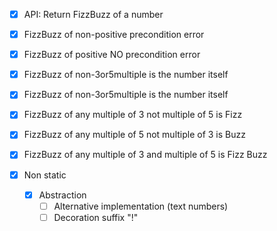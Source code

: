 - [X] API: Return FizzBuzz of a number


- [x] FizzBuzz of non-positive precondition error
- [x] FizzBuzz of positive NO precondition error

 
- [x] FizzBuzz of non-3or5multiple is the number itself
- [x] FizzBuzz of non-3or5multiple is the number itself
- [x] FizzBuzz of any multiple of 3 not multiple of 5 is Fizz
- [x] FizzBuzz of any multiple of 5 not multiple of 3 is Buzz
- [x] FizzBuzz of any multiple of 3 and multiple of 5 is Fizz Buzz


- [x] Non static
  - [x] Abstraction
    - [ ] Alternative implementation (text numbers)
    - [ ] Decoration suffix "!"
